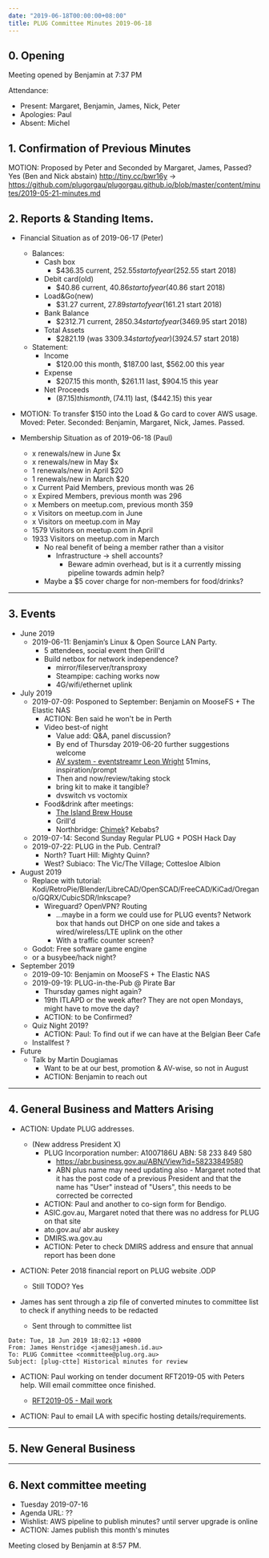 ```yaml
---
date: "2019-06-18T00:00:00+08:00"
title: PLUG Committee Minutes 2019-06-18
---
```


## 0. Opening
Meeting opened by Benjamin at 7:37 PM

Attendance:
* Present: Margaret, Benjamin, James, Nick, Peter
* Apologies: Paul
* Absent: Michel

## 1. Confirmation of Previous Minutes
MOTION: Proposed by Peter and Seconded by Margaret, James, Passed? Yes (Ben and Nick abstain)
http://tiny.cc/bwr16y
-> https://github.com/plugorgau/plugorgau.github.io/blob/master/content/minutes/2019-05-21-minutes.md

## 2. Reports & Standing Items.
* Financial Situation as of 2019-06-17 (Peter)
  * Balances:
    * Cash box
      * $436.35 current, $252.55 start of year  ($252.55 start 2018)
    * Debit card(old)
      * $40.86 current, $40.86 start of year            ($40.86  start 2018)
    * Load&Go(new)
      * $31.27 current, $27.89 start of year    ($161.21 start 2018)
    * Bank Balance
      * $2312.71 current, $2850.34 start of year        ($3469.95 start 2018)
    * Total Assets
      * $2821.19 (was $3309.34 start of year)   ($3924.57 start 2018)
  * Statement:
    * Income
      * $120.00 this month,     $187.00 last, $562.00 this year
    * Expense
      * $207.15 this month,     $261.11 last, $904.15 this year
    * Net Proceeds
      * ($87.15) this month,    ($74.11) last, ($442.15) this year
      
* MOTION: To transfer $150 into the Load & Go card to cover AWS usage.  Moved: Peter. Seconded: Benjamin, Margaret, Nick, James. Passed.

* Membership Situation as of 2019-06-18 (Paul)
  * x renewals/new in June $x
  *	x renewals/new in May $x
  *	1 renewals/new in April $20
  * 1 renewals/new in March $20
  * x Current Paid Members, previous month was 26
  * x Expired Members, previous month was 296
  * x Members on meetup.com, previous month 359
  * x Visitors on meetup.com in June
  * x Visitors on meetup.com in May
  * 1579 Visitors on meetup.com in April
  * 1933 Visitors on meetup.com in March
    * No real benefit of being a member rather than a visitor
      * Infrastructure -> shell accounts?
        * Beware admin overhead, but is it a currently missing pipeline towards admin help?
    * Maybe a $5 cover charge for non-members for food/drinks?

----
## 3. Events

* June 2019
   * 2019-06-11: Benjamin’s Linux & Open Source LAN Party. 
      * 5 attendees, social event then Grill'd
      * Build netbox for network independence?
        * mirror/fileserver/transproxy
        * Steampipe: caching works now
        * 4G/wifi/ethernet uplink
* July 2019
   * 2019-07-09: Posponed to September: Benjamin on MooseFS + The Elastic NAS
     * ACTION: Ben said he won't be in Perth
     * Video best-of night
       * Value add: Q&A, panel discussion?
       * By end of Thursday 2019-06-20 further suggestions welcome
       * [AV system - eventstreamr Leon Wright](https://www.youtube.com/watch?v=qCzVX7-OJtA) 51mins, inspiration/prompt
       * Then and now/review/taking stock
       * bring kit to make it tangible?
       * dvswitch vs voctomix
     * Food&drink after meetings:
       * [The Island Brew House](https://www.theislandeq.com.au/)
       * Grill'd
       * Northbridge: [Chimek](http://chimekchimek.com.au/)? Kebabs?
   * 2019-07-14: Second Sunday Regular PLUG + POSH Hack Day
   * 2019-07-22: PLUG in the Pub. Central?
     * North? Tuart Hill: Mighty Quinn?
     * West? Subiaco: The Vic/The Village; Cottesloe Albion
* August 2019
  * Replace with tutorial: Kodi/RetroPie/Blender/LibreCAD/OpenSCAD/FreeCAD/KiCad/Oregano/GQRX/CubicSDR/Inkscape?
    * Wireguard? OpenVPN? Routing
      * ...maybe in a form we could use for PLUG events? Network box that hands out DHCP on one side and takes a wired/wireless/LTE uplink on the other
      * With a traffic counter screen?
  * Godot: Free software game engine
  * or a busybee/hack night?
* September 2019
   * 2019-09-10: Benjamin on MooseFS + The Elastic NAS
   * 2019-09-19: PLUG-in-the-Pub @ Pirate Bar
     * Thursday games night again?
     * 19th ITLAPD or the week after?
   They are not open Mondays, might have to move the day?
      * ACTION: to be Confirmed?
   * Quiz Night 2019?
     * ACTION: Paul: To find out if we can have at the Belgian Beer Cafe
   *  Installfest ?
* Future
   * Talk by Martin Dougiamas
     * Want to be at our best, promotion & AV-wise, so not in August
     * ACTION: Benjamin to reach out

----
## 4. General Business and Matters Arising

* ACTION: Update PLUG addresses.
  * (New address President X)
    * PLUG Incorporation number: A1007186U ABN: 58 233 849 580
      * https://abr.business.gov.au/ABN/View?id=58233849580
      * ABN plus name may need updating also - Margaret noted that it has the post code of a previous President and that the name has "User" instead of "Users", this needs to be corrected be corrected
    * ACTION: Paul and another to co-sign form for Bendigo.
    * ASIC.gov.au, Margaret noted that there was no address for PLUG on that site
    * ato.gov.au/ abr auskey 
    * DMIRS.wa.gov.au
    * ACTION: Peter to check DMIRS address and ensure that annual report has been done

* ACTION: Peter 2018 financial report on PLUG website .ODP
  * Still TODO? Yes
  
* James has sent through a zip file of converted minutes to committee list to check if anything needs to be redacted
  * Sent through to committee list
```
Date: Tue, 18 Jun 2019 18:02:13 +0800
From: James Henstridge <james@jamesh.id.au>
To: PLUG Committee <committee@plug.org.au>
Subject: [plug-ctte] Historical minutes for review
```

* ACTION: Paul working on tender document RFT2019-05 with Peters help. Will email committee once finished.
   * [RFT2019-05 - Mail work](https://docs.google.com/document/d/1-4OCI0ssp9MuJlYGyzf3f75wsQdWd7NIbZ3bgqHECeg/edit)
     
* ACTION: Paul to email LA with specific hosting details/requirements.

----
## 5. New General Business

----
## 6. Next committee meeting
* Tuesday 2019-07-16
* Agenda URL: ??
* Wishlist: AWS pipeline to publish minutes? until server upgrade is online
* ACTION: James publish this month's minutes

Meeting closed by Benjamin at 8:57 PM.
